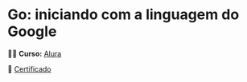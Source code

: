 # Go: iniciando com a linguagem do Google

:woman_technologist: <strong>Curso:</strong> [Alura](https://cursos.alura.com.br/course/golang?preRequirementFrom=go-lang-oo)

:page_facing_up: [Certificado](https://cursos.alura.com.br/certificate/0a2ae705-8a93-4e2b-a635-1ed8257e5a13)
